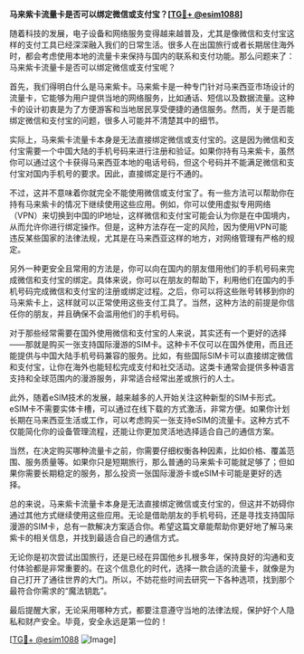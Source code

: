 **马来紫卡流量卡是否可以绑定微信或支付宝？[[TG💪+ @esim1088](https://t.me/s/esim1088)]**

随着科技的发展，电子设备和网络服务变得越来越普及，尤其是像微信和支付宝这样的支付工具已经深深融入我们的日常生活。很多人在出国旅行或者长期居住海外时，都会考虑使用本地的流量卡来保持与国内的联系和支付功能。那么问题来了：马来紫卡流量卡是否可以绑定微信或支付宝呢？

首先，我们得明白什么是马来紫卡。马来紫卡是一种专门针对马来西亚市场设计的流量卡，它能够为用户提供当地的网络服务，比如通话、短信以及数据流量。这种卡的设计初衷是为了方便游客和当地居民享受便捷的通信服务。然而，关于是否能绑定微信和支付宝的问题，很多人可能并不清楚其中的细节。

实际上，马来紫卡流量卡本身是无法直接绑定微信或支付宝的。这是因为微信和支付宝需要一个中国大陆的手机号码来进行注册和验证。如果你持有马来紫卡，虽然你可以通过这个卡获得马来西亚本地的电话号码，但这个号码并不能满足微信和支付宝对国内手机号的要求。因此，直接绑定是行不通的。

不过，这并不意味着你就完全不能使用微信或支付宝了。有一些方法可以帮助你在持有马来紫卡的情况下继续使用这些应用。例如，你可以使用虚拟专用网络（VPN）来切换到中国的IP地址，这样微信和支付宝可能会认为你是在中国境内，从而允许你进行绑定操作。但是，这种方法存在一定的风险，因为使用VPN可能违反某些国家的法律法规，尤其是在马来西亚这样的地方，对网络管理有严格的规定。

另外一种更安全且常用的方法是，你可以向在国内的朋友借用他们的手机号码来完成微信和支付宝的绑定。具体来说，你可以在朋友的帮助下，利用他们在国内的手机号码完成微信和支付宝的注册或绑定过程。之后，你可以将这些账号转移到你的马来紫卡上，这样就可以正常使用这些支付工具了。当然，这种方法的前提是你信任你的朋友，并且确保不会滥用他们的手机号码。

对于那些经常需要在国外使用微信和支付宝的人来说，其实还有一个更好的选择——那就是购买一张支持国际漫游的SIM卡。这种卡不仅可以在国外使用，而且还能提供与中国大陆手机号码兼容的服务。比如，有些国际SIM卡可以直接绑定微信和支付宝，让你在海外也能轻松完成支付和社交活动。这类卡通常会提供多种语言支持和全球范围内的漫游服务，非常适合经常出差或旅行的人士。

此外，随着eSIM技术的发展，越来越多的人开始关注这种新型的SIM卡形式。eSIM卡不需要实体卡槽，可以通过在线下载的方式激活，非常方便。如果你计划长期在马来西亚生活或工作，可以考虑购买一张支持eSIM的流量卡。这种方式不仅能简化你的设备管理流程，还能让你更加灵活地选择适合自己的通信方案。

当然，在决定购买哪种流量卡之前，你需要仔细权衡各种因素，比如价格、覆盖范围、服务质量等。如果你只是短期旅行，那么普通的马来紫卡可能就足够了；但如果你需要长期稳定的服务，那么投资一张国际漫游卡或eSIM卡可能是更好的选择。

总的来说，马来紫卡流量卡本身是无法直接绑定微信或支付宝的，但这并不妨碍你通过其他方式继续使用这些应用。无论是借助朋友的手机号码，还是寻找支持国际漫游的SIM卡，总有一款解决方案适合你。希望这篇文章能帮助你更好地了解马来紫卡的相关信息，并找到最适合自己的通信方式。

无论你是初次尝试出国旅行，还是已经在异国他乡扎根多年，保持良好的沟通和支付体验都是非常重要的。在这个信息化的时代，选择一款合适的流量卡，就像是为自己打开了通往世界的大门。所以，不妨花些时间去研究一下各种选项，找到那个最符合你需求的“魔法钥匙”。

最后提醒大家，无论采用哪种方式，都要注意遵守当地的法律法规，保护好个人隐私和财产安全。毕竟，安全永远是第一位的！

[[TG💪+ @esim1088](https://t.me/s/esim1088) ![Image](https://i.postimg.cc/4NQfJmqS/Snipaste-2025-05-13-00-14-12.png)]